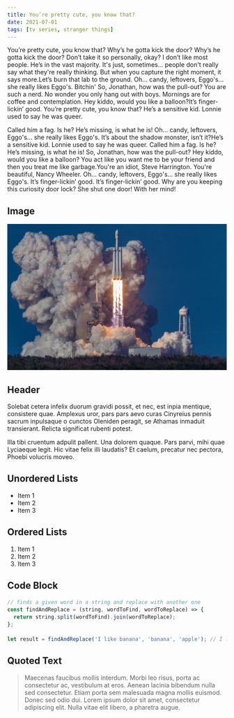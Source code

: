 ```yaml
---
title: You’re pretty cute, you know that?
date: 2021-07-01
tags: [tv series, stranger things]
---
```


You’re pretty cute, you know that? Why’s he gotta kick the door? Why’s he gotta kick the door? Don’t take it so personally, okay? I don’t like most people. He’s in the vast majority. It's just, sometimes... people don't really say what they're really thinking. But when you capture the right moment, it says more.Let’s burn that lab to the ground. Oh... candy, leftovers, Eggo's... she really likes Eggo's. Bitchin' So, Jonathan, how was the pull-out? You are such a nerd. No wonder you only hang out with boys. Mornings are for coffee and contemplation. Hey kiddo, would you like a balloon?It’s finger-lickin’ good. You’re pretty cute, you know that? He’s a sensitive kid. Lonnie used to say he was queer.

Called him a fag. Is he? He’s missing, is what he is! Oh... candy, leftovers, Eggo's... she really likes Eggo's. It’s about the shadow monster, isn’t it?He’s a sensitive kid. Lonnie used to say he was queer. Called him a fag. Is he? He’s missing, is what he is! So, Jonathan, how was the pull-out? Hey kiddo, would you like a balloon? You act like you want me to be your friend and then you treat me like garbage.You're an idiot, Steve Harrington. You're beautiful, Nancy Wheeler. Oh... candy, leftovers, Eggo's... she really likes Eggo's. It’s finger-lickin’ good. It’s finger-lickin’ good. Why are you keeping this curiosity door lock? She shut one door! With her mind!

## Image

![Rocket launch](../../static/media/rocket.jpg)

## Header

Solebat cetera infelix duorum gravidi possit, et nec, est inpia mentique, consistere quae. Amplexus uror, pars pars aevo curas Cinyreius
pennis sacrum inpulsaque o cunctos Oleniden peragit, se Athamas inmaduit
transierant. Relicta significat rubenti potest.

Illa tibi cruentum adpulit pallent. Una dolorem quaque. Pars parvi, mihi quae
Lyciaeque legit. Hic vitae felix illi laudatis? Et caelum, precatur nec pectora,
Phoebi volucris moveo.

## Unordered Lists

- Item 1
- Item 2
- Item 3

## Ordered Lists

1. Item 1
2. Item 2
3. Item 3

## Code Block

```javascript
// finds a given word in a string and replace with another one
const findAndReplace = (string, wordToFind, wordToReplace) => {
  return string.split(wordToFind).join(wordToReplace);
};

let result = findAndReplace('I like banana', 'banana', 'apple'); // I like apple
```

## Quoted Text

> Maecenas faucibus mollis interdum. Morbi leo risus, porta ac consectetur ac, vestibulum at eros. Aenean lacinia bibendum nulla sed consectetur. Etiam porta sem malesuada magna mollis euismod. Donec sed odio dui. Lorem ipsum dolor sit amet, consectetur adipiscing elit. Nulla vitae elit libero, a pharetra augue.
